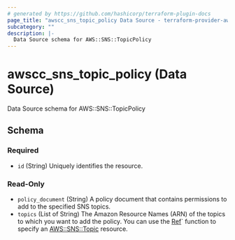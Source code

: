 ```yaml
---
# generated by https://github.com/hashicorp/terraform-plugin-docs
page_title: "awscc_sns_topic_policy Data Source - terraform-provider-awscc"
subcategory: ""
description: |-
  Data Source schema for AWS::SNS::TopicPolicy
---
```


# awscc_sns_topic_policy (Data Source)

Data Source schema for AWS::SNS::TopicPolicy



<!-- schema generated by tfplugindocs -->
## Schema

### Required

- `id` (String) Uniquely identifies the resource.

### Read-Only

- `policy_document` (String) A policy document that contains permissions to add to the specified SNS topics.
- `topics` (List of String) The Amazon Resource Names (ARN) of the topics to which you want to add the policy. You can use the [Ref](https://docs.aws.amazon.com/AWSCloudFormation/latest/UserGuide/intrinsic-function-reference-ref.html)` function to specify an [AWS::SNS::Topic](https://docs.aws.amazon.com/AWSCloudFormation/latest/UserGuide/aws-properties-sns-topic.html) resource.


